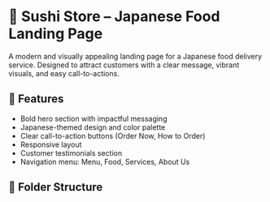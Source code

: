 # 🍣 Sushi Store – Japanese Food Landing Page

A modern and visually appealing landing page for a Japanese food delivery service. Designed to attract customers with a clear message, vibrant visuals, and easy call-to-actions.

## 🧾 Features

- Bold hero section with impactful messaging
- Japanese-themed design and color palette
- Clear call-to-action buttons (Order Now, How to Order)
- Responsive layout
- Customer testimonials section
- Navigation menu: Menu, Food, Services, About Us

## 📁 Folder Structure
